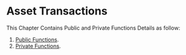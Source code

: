 # Asset Transactions

This Chapter Contains Public and Private Functions Details as follow:

1. [Public Functions](/development-and-api/neel-node-rest-api/asset-transactions/public-functions.md).
2. [Private Functions](/development-and-api/neel-node-rest-api/asset-transactions/private-functions.md).







